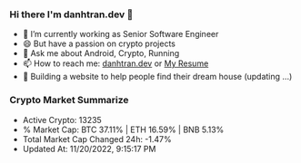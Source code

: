 ### Hi there I'm danhtran.dev 👋

- 🔭 I’m currently working as Senior Software Engineer
- 😄 But have a passion on crypto projects
- 💬 Ask me about Android, Crypto, Running 
- 📫 How to reach me: <a href="https://danhtran.dev" target="_blank">danhtran.dev</a> or <a href="Dan-Resume.pdf" target="_blank">My Resume</a>
- 🌱 Building a website to help people find their dream house (updating ...)

### Crypto Market Summarize
- Active Crypto: 13235
- % Market Cap: BTC 37.11% | ETH 16.59% | BNB 5.13%
- Total Market Cap Changed 24h: -1.47%
- Updated At: 11/20/2022, 9:15:17 PM
